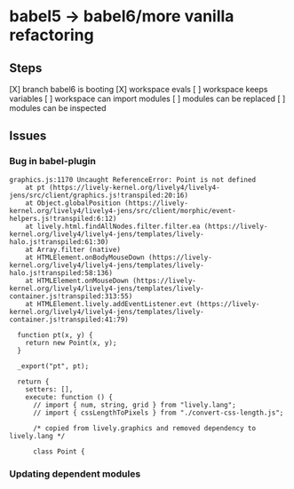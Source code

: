 # babel5 -> babel6/more vanilla refactoring

## Steps

[X] branch babel6 is booting
[X] workspace evals
[ ] workspace keeps variables
[ ] workspace can import modules
[ ] modules can be replaced
[ ] modules can be inspected

## Issues

### Bug in babel-plugin

```
graphics.js:1170 Uncaught ReferenceError: Point is not defined
    at pt (https://lively-kernel.org/lively4/lively4-jens/src/client/graphics.js!transpiled:20:16)
    at Object.globalPosition (https://lively-kernel.org/lively4/lively4-jens/src/client/morphic/event-helpers.js!transpiled:6:12)
    at lively.html.findAllNodes.filter.filter.ea (https://lively-kernel.org/lively4/lively4-jens/templates/lively-halo.js!transpiled:61:30)
    at Array.filter (native)
    at HTMLElement.onBodyMouseDown (https://lively-kernel.org/lively4/lively4-jens/templates/lively-halo.js!transpiled:58:136)
    at HTMLElement.onMouseDown (https://lively-kernel.org/lively4/lively4-jens/templates/lively-container.js!transpiled:313:55)
    at HTMLElement.lively.addEventListener.evt (https://lively-kernel.org/lively4/lively4-jens/templates/lively-container.js!transpiled:41:79)
```

```
  function pt(x, y) {
    return new Point(x, y);
  }

  _export("pt", pt);
```

```
  return {
    setters: [],
    execute: function () {
      // import { num, string, grid } from "lively.lang";
      // import { cssLengthToPixels } from "./convert-css-length.js";

      /* copied from lively.graphics and removed dependency to lively.lang */

      class Point {
```

### Updating dependent modules





